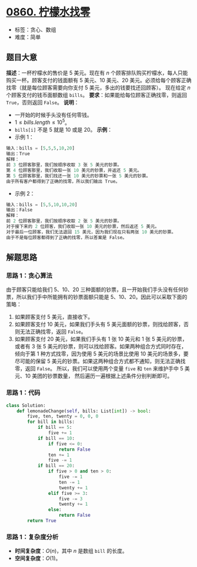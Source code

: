 # [0860. 柠檬水找零](https://leetcode.cn/problems/lemonade-change/)
- 标签：贪心、数组
- 难度：简单
## 题目大意
**描述**：一杯柠檬水的售价是 $5$ 美元。现在有 $n$ 个顾客排队购买柠檬水，每人只能购买一杯。顾客支付的钱面额有 $5$ 美元、$10$ 美元、$20$ 美元。必须给每个顾客正确找零（就是每位顾客需要向你支付 $5$ 美元，多出的钱要找还回顾客）。
现在给定 $n$ 个顾客支付的钱币面额数组 `bills`。
**要求**：如果能给每位顾客正确找零，则返回 `True`，否则返回 `False`。
**说明**：
- 一开始的时候手头没有任何零钱。
- $1 \le bills.length \le 10^5$。
- `bills[i]` 不是 $5$ 就是 $10$ 或是 $20$。
**示例**：
- 示例 1：
```python
输入：bills = [5,5,5,10,20]
输出：True
解释：
前 3 位顾客那里，我们按顺序收取 3 张 5 美元的钞票。
第 4 位顾客那里，我们收取一张 10 美元的钞票，并返还 5 美元。
第 5 位顾客那里，我们找还一张 10 美元的钞票和一张 5 美元的钞票。
由于所有客户都得到了正确的找零，所以我们输出 True。
```
- 示例 2：
```python
输入：bills = [5,5,10,10,20]
输出：False
解释：
前 2 位顾客那里，我们按顺序收取 2 张 5 美元的钞票。
对于接下来的 2 位顾客，我们收取一张 10 美元的钞票，然后返还 5 美元。
对于最后一位顾客，我们无法退回 15 美元，因为我们现在只有两张 10 美元的钞票。
由于不是每位顾客都得到了正确的找零，所以答案是 False。
```
## 解题思路
### 思路 1：贪心算法
由于顾客只能给我们 $5$、$10$、$20$ 三种面额的钞票，且一开始我们手头没有任何钞票，所以我们手中所能拥有的钞票面额只能是 $5$、$10$、$20$。因此可以采取下面的策略：
1. 如果顾客支付 $5$ 美元，直接收下。
2. 如果顾客支付 $10$ 美元，如果我们手头有 $5$ 美元面额的钞票，则找给顾客，否则无法正确找零，返回 `False`。
3. 如果顾客支付 $20$ 美元，如果我们手头有 $1$ 张 $10$ 美元和 $1$ 张 $5$ 美元的钞票，或者有 $3$ 张 $5$ 美元的钞票，则可以找给顾客。如果两种组合方式同时存在，倾向于第 $1$ 种方式找零，因为使用 $5$ 美元的场景比使用 $10$ 美元的场景多，要尽可能的保留 $5$ 美元的钞票。如果这两种组合方式都不通知，则无法正确找零，返回 `False`。
所以，我们可以使用两个变量 `five` 和 `ten` 来维护手中 $5$ 美元、$10$ 美团的钞票数量， 然后遍历一遍根据上述条件分别判断即可。
### 思路 1：代码
```python
class Solution:
    def lemonadeChange(self, bills: List[int]) -> bool:
        five, ten, twenty = 0, 0, 0
        for bill in bills:
            if bill == 5:
                five += 1
            if bill == 10:
                if five <= 0:
                    return False
                ten += 1
                five -= 1
            if bill == 20:
                if five > 0 and ten > 0:
                    five -= 1
                    ten -= 1
                    twenty += 1
                elif five >= 3:
                    five -= 3
                    twenty += 1
                else:
                    return False
        return True
```
### 思路 1：复杂度分析
- **时间复杂度**：$O(n)$，其中 $n$ 是数组 `bill` 的长度。
- **空间复杂度**：$O(1)$。
